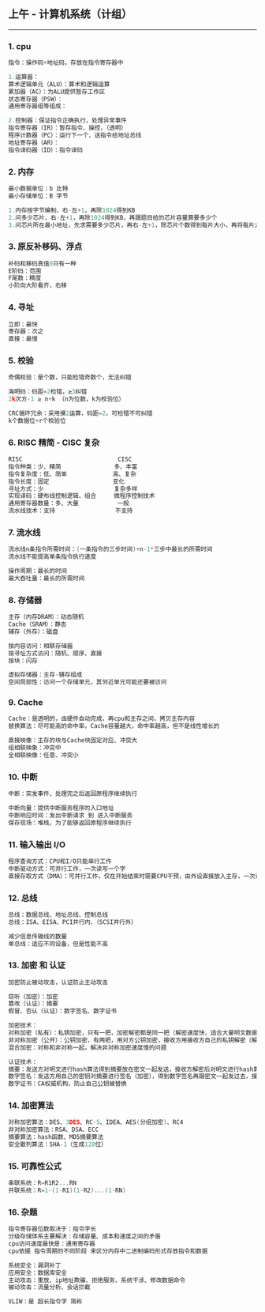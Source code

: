 ## 上午 - 计算机系统（计组）
---
### 1. cpu
```c
指令：操作码+地址码，存放在指令寄存器中

1.运算器：
算术逻辑单元（ALU）：算术和逻辑运算
累加器（AC）：为ALU提供暂存工作区
状态寄存器（PSW）：
通用寄存器组等组成：

2.控制器：保证指令正确执行，处理异常事件
指令寄存器（IR）：暂存指令、操控，（透明）
程序计数器（PC）：运行下一个、送指令给地址总线
地址寄存器（AR）：
指令译码器（ID）：指令译码
```
### 2. 内存
```c
最小数据单位：b 比特
最小存储单位：B 字节

1.内存按字节编制，右-左+1，再除1024得到KB
2.问多少芯片，右-左+1，再除1024得到KB，再跟题目给的芯片容量算要多少个
3.问芯片所在最小地址，先求需要多少芯片，再右-左+1，除芯片个数得到每片大小，再将每片大小转16进制，依次看看芯片处在哪个地方
```

### 3. 原反补移码、浮点
```c
补码和移码真值0只有一种
E阶码：范围
F尾数：精度
小阶向大阶看齐，右移
```

### 4. 寻址
```c
立即：最快
寄存器：次之
直接：最慢
```

### 5. 校验
```c
奇偶校验：是个数，只能检错奇数个，无法纠错

海明码：码距=2检错，≥3纠错
2k次方-1 ≥ n+k （n为位数，k为校验位）

CRC循环冗余：采用摸2运算，码距=2，可检错不可纠错
k个数据位+r个校验位
```
### 6. RISC 精简  -   CISC 复杂
```c
RISC                           CISC 
指令种类：少、精简               多、丰富
指令复杂度：低、简单             高、复杂
指令长度：固定                  变化
寻址方式：少                    复杂多样
实现译码：硬布线控制逻辑、组合     微程序控制技术
通用寄存器数量：多、大量           一般
流水线技术：支持                 不支持
```

### 7. 流水线
```c
流水线n条指令所需时间：(一条指令的三步时间)+n-1*三步中最长的所需时间
流水线不能提高单条指令执行速度

操作周期：最长的时间
最大吞吐量：最长的所需时间
```

### 8. 存储器
```c
主存（内存DRAM）：动态随机
Cache（SRAM）：静态
辅存（外存）：磁盘

按内容访问：相联存储器
按寻址方式访问：随机、顺序、直接
按块：闪存

虚拟存储器：主存-辅存组成
空间局部性：访问一个存储单元，其邻近单元可能还要被访问
```

### 9. Cache 
```c
Cache：是透明的，由硬件自动完成，再cpu和主存之间，拷贝主存内容
替换算法：尽可能高的命中率，Cache容量越大，命中率越高，但不是线性增长的

直接映像：主存的块与Cache块固定对应、冲突大
组相联映象：冲突中
全相联映像：任意、冲突小
```

### 10. 中断
```c
中断：突发事件、处理完之后返回原程序继续执行

中断向量：提供中断服务程序的入口地址
中断响应时间：发出中断请求 到 进入中断服务
保存现场：堆栈，为了能够返回原程序继续执行
```

### 11. 输入输出 I/O
```c
程序查询方式：CPU和I/O只能串行工作
中断驱动方式：可并行工作，一次读写一个字
直接存取方式（DMA）：可并行工作，仅在开始结束时需要CPU干预，由外设直接放入主存，一次读写块（DMA占用系统总线资源，但是传送数据占用存储周期）
```

### 12. 总线
```c
总线：数据总线、地址总线、控制总线
总线：ISA、EISA、PCI并行内、（SCSI并行外）

减少信息传输线的数量
单总线：适应不同设备，但是性能不高
```

### 13. 加密 和 认证
```c
加密防止被动攻击，认证防止主动攻击

窃听（加密）：加密
篡改（认证）：摘要
假冒、否认（认证）：数字签名、数字证书

加密技术：
对称加密（私有）：私钥加密，只有一把，加密解密都是同一把（解密速度快，适合大量明文数据）
非对称加密（公开）：公钥加密，有两把，用对方公钥加密，接收方用接收方自己的私钥解密（解密速度慢）
混合加密：对称和非对称一起，解决非对称加密速度慢的问题

认证技术：
摘要：发送方对明文进行hash算法得到摘要放在密文一起发送，接收方解密后对明文进行hash算法得到摘要，如果一样则没被篡改
数字签名：发送方用自己的密钥对摘要进行签名（加密），得到数字签名再跟密文一起发过去，接收方可用发送方公钥进行验证
数字证书：CA权威机构，防止自己公钥被替换
```

### 14. 加密算法
```c
对称加密算法：DES、3DES、RC-5、IDEA、AES(分组加密)、RC4
非对称加密算法：RSA、DSA、ECC 
摘要算法：hash函数、MD5摘要算法
安全散列算法：SHA-1（生成128位）
```

### 15. 可靠性公式
```c
串联系统：R=R1R2...RN
并联系统：R=1-(1-R1)(1-R2)...(1-RN)
```

### 16. 杂题
```c
指令寄存器位数取决于：指令字长
分级存储体系主要解决：存储容量、成本和速度之间的矛盾
cpu访问速度最快是：通用寄存器
cpu依据 指令周期的不同阶段 来区分内存中二进制编码形式存放指令和数据

系统安全：漏洞补丁
应用安全：数据库安全
主动攻击：重放、ip地址欺骗、拒绝服务、系统干涉、修改数据命令
被动攻击：流量分析、会话拦截

VLIW：是 超长指令字 简称
```
